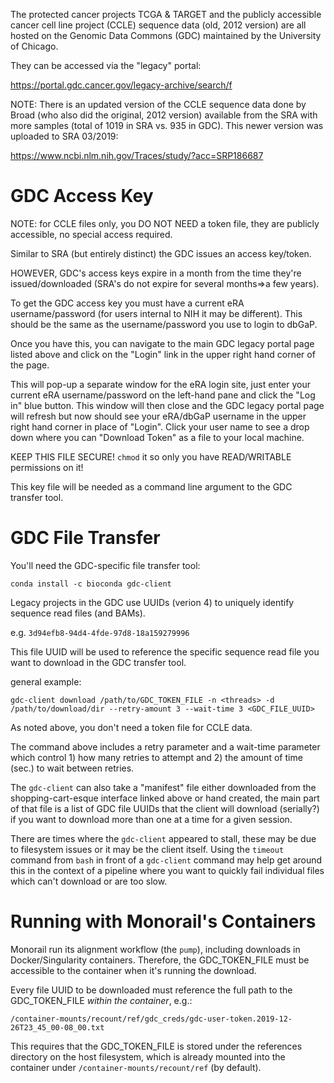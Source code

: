 The protected cancer projects TCGA & TARGET and the publicly accessible cancer cell line project (CCLE) sequence data (old, 2012 version) are all hosted on the Genomic Data Commons (GDC) maintained by the University of Chicago.

They can be accessed via the "legacy" portal:

https://portal.gdc.cancer.gov/legacy-archive/search/f

NOTE: There is an updated version of the CCLE sequence data done by Broad (who also did the original, 2012 version) available from the SRA with more samples (total of 1019 in SRA vs. 935 in GDC).  This newer version was uploaded to SRA 03/2019:

https://www.ncbi.nlm.nih.gov/Traces/study/?acc=SRP186687

# GDC Access Key
NOTE: for CCLE files only, you DO NOT NEED a token file, they are publicly accessible, no special access required.

Similar to SRA (but entirely distinct) the GDC issues an access key/token.

HOWEVER, GDC's access keys expire in a month from the time they're issued/downloaded (SRA's do not expire for several months=>a few years).

To get the GDC access key you must have a current eRA username/password (for users internal to NIH it may be different). This should be the same as the username/password you use to login to dbGaP.

Once you have this, you can navigate to the main GDC legacy portal page listed above and click on the "Login" link in the upper right hand corner of the page.

This will pop-up a separate  window for the eRA login site, just enter your current eRA username/password on the left-hand pane and click the "Log in" blue button. This window will then close and the GDC legacy portal page will refresh but now should see your eRA/dbGaP username in the upper right hand corner in place of "Login".  Click your user name to see a drop down where you can "Download Token" as a file to your local machine.

KEEP THIS FILE SECURE! `chmod` it so only you have READ/WRITABLE permissions on it!

This key file will be needed as a command line argument to the GDC transfer tool.

# GDC File Transfer

You'll need the GDC-specific file transfer tool:

`conda install -c bioconda gdc-client`

Legacy projects in the GDC use UUIDs (verion 4) to uniquely identify sequence read files (and BAMs).

e.g. `3d94efb8-94d4-4fde-97d8-18a159279996`

This file UUID will be used to reference the specific sequence read file you want to download in the GDC transfer tool.

general example:
```
gdc-client download /path/to/GDC_TOKEN_FILE -n <threads> -d /path/to/download/dir --retry-amount 3 --wait-time 3 <GDC_FILE_UUID> 
```
As noted above, you don't need a token file for CCLE data.

The command above includes a retry parameter and a wait-time parameter which control 1) how many retries to attempt and 2) the amount of time (sec.) to wait between retries.

The `gdc-client` can also take a "manifest" file either downloaded from the shopping-cart-esque interface linked above or hand created, the main part of that file is a list of GDC file UUIDs that the client will download (serially?) if you want to download more than one at a time for a given session.

There are times where  the `gdc-client` appeared to stall, these may be due to filesystem issues or it may be the client itself.  Using the `timeout` command from `bash` in front of a `gdc-client` command may help get around this in the context of a pipeline where you want to quickly fail individual files which can't download or are too slow.

# Running with Monorail's Containers

Monorail run its alignment workflow (the `pump`), including downloads in Docker/Singularity containers. 
Therefore, the GDC_TOKEN_FILE must be accessible to the container when it's running the download.

Every file UUID to be downloaded must reference the full path to the GDC_TOKEN_FILE *within the container*, e.g.:

```/container-mounts/recount/ref/gdc_creds/gdc-user-token.2019-12-26T23_45_00-08_00.txt```

This requires that the GDC_TOKEN_FILE is stored under the references directory on the host filesystem, which is already mounted into the container under `/container-mounts/recount/ref` (by default).
